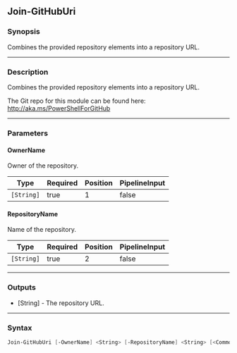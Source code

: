 Join-GitHubUri
--------------

### Synopsis
Combines the provided repository elements into a repository URL.

---

### Description

Combines the provided repository elements into a repository URL.

The Git repo for this module can be found here: http://aka.ms/PowerShellForGitHub

---

### Parameters
#### **OwnerName**
Owner of the repository.

|Type      |Required|Position|PipelineInput|
|----------|--------|--------|-------------|
|`[String]`|true    |1       |false        |

#### **RepositoryName**
Name of the repository.

|Type      |Required|Position|PipelineInput|
|----------|--------|--------|-------------|
|`[String]`|true    |2       |false        |

---

### Outputs
* [String] - The repository URL.

---

### Syntax
```PowerShell
Join-GitHubUri [-OwnerName] <String> [-RepositoryName] <String> [<CommonParameters>]
```
